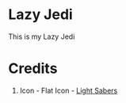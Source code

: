 # Lazy Jedi
This is my Lazy Jedi

# Credits
1. Icon - Flat Icon - [Light Sabers](https://www.flaticon.com/free-icons/star-wars) 
